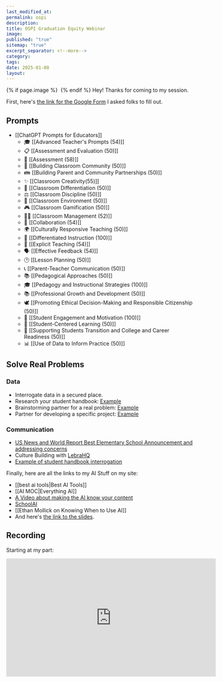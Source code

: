 ```yaml
---
last_modified_at: 
permalink: ospi
description: 
title: OSPI Graduation Equity Webinar
image: 
published: "true"
sitemap: "true"
excerpt_separator: <!--more-->
category: 
tags: 
date: 2025-01-08
layout:
---
```



{% if page.image %} <img src="{{ page.image }}" alt=""> {% endif %}
Hey! Thanks for coming to my session. 

First, here's [the link for the Google Form](https://forms.gle/bE48c91c1c1bjNMg6) I asked folks to fill out. 


## Prompts
- [[ChatGPT Prompts for Educators]]
	- 🎓 [[Advanced Teacher's Prompts (54)]]
	- 📋 [[Assessment and Evaluation (50)]]
	- 📝 [[Assessment (58)]]
	- 🏫 [[Building Classroom Community (50)]]
	- 👪 [[Building Parent and Community Partnerships (50)]]
	- ✨ [[Classroom Creativity(55)]]
	- 🧩 [[Classroom Differentiation (50)]]
	- ⚖️ [[Classroom Discipline (50)]]
	- 🤝 [[Classroom Environment (50)]]
	- 🎮 [[Classroom Gamification (50)]]
	- 🧑‍🏫 [[Classroom Management (52)]]
	- 🤝 [[Collaboration (54)]]
	- 🌍 [[Culturally Responsive Teaching (50)]]
	- 🎯 [[Differentiated Instruction (100)]]
	- 📖 [[Explicit Teaching (54)]]
	- 🗣️ [[Effective Feedback (54)]]
	- 🕑 [[Lesson Planning (50)]]
	- 📞 [[Parent-Teacher Communication (50)]]
	- 📚 [[Pedagogical Approaches (50)]]
	- 🎓 [[Pedagogy and Instructional Strategies (100)]]
	- 📚 [[Professional Growth and Development (50)]]
	- 🕊️ [[Promoting Ethical Decision-Making and Responsible Citizenship (50)]]
	- 🚀 [[Student Engagement and Motivation (100)]]
	- 🧠 [[Student-Centered Learning (50)]]
	- 🌱 [[Supporting Students Transition and College and Career Readiness (50)]]
	- 📊 [[Use of Data to Inform Practice (50)]]

## Solve Real Problems
### Data
- Interrogate data in a secured place.​
- Research your student handbook: [Example](https://app.schoolai.com/student-space?code=FRW9)​
- Brainstorming partner for a real problem: [Example](https://app.schoolai.com/student-space?code=VT0U)​
- Partner for developing a specific project: [Example](https://app.schoolai.com/student-space?code=O7NB)

### Communication
- [US News and World Report Best Elementary School Announcement and addressing concerns](https://chatgpt.com/share/677dd24b-5178-800f-a0d9-8e470d74b6f6)
- Culture Building with [LebraHQ](https://lebrahq.com)
- [Example of student handbook interrogation](https://app.schoolai.com/student-space?code=FRW9)

Finally, here are all the links to my AI Stuff on my site: 

- [[best ai tools|Best AI Tools]]
- [[AI MOC|Everything AI]]
- [A Video about making the AI know your content](https://youtu.be/Mo8xYoel2mw)
- [SchoolAI](https://app.schoolai.com/sign-up-invite?invitedBy=user_2TfkAQGPA5YbCR7KXBhRQ4S1Uyx)
- [[Ethan Mollick on Knowing When to Use AI]]
- And here's [the link to the slides](https://jethro.site/assets/2025-01-08-ospislides.pdf).

## Recording
Starting at my part:
<iframe width="560" height="315" src="https://www.youtube.com/embed/uG6a1pDLVY8?si=jblkVIB5GT1fJtFQ&amp;start=1486" title="YouTube video player" frameborder="0" allow="accelerometer; autoplay; clipboard-write; encrypted-media; gyroscope; picture-in-picture; web-share" referrerpolicy="strict-origin-when-cross-origin" allowfullscreen></iframe>